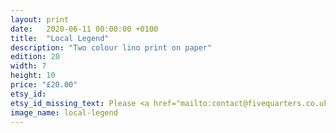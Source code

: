 ```yaml
---
layout: print
date:   2020-06-11 00:00:00 +0100
title:  "Local Legend"
description: "Two colour lino print on paper"
edition: 20
width: 7
height: 10
price: "£20.00"
etsy_id:
etsy_id_missing_text: Please <a href="mailto:contact@fivequarters.co.uk">contact me</a> if you are interested in this print.
image_name: local-legend
---
```


